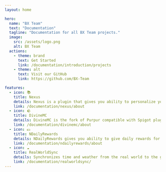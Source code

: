 ```yaml
---
layout: home

hero:
  name: "BX Team"
  text: "Documentation"
  tagline: "Documentation for all BX Team projects."
  image:
    src: /assets/logo.png
    alt: BX Team
  actions:
    - theme: brand
      text: Get Started
      link: /documentation/introduction/projects
    - theme: alt
      text: Visit our GitHub
      link: https://github.com/BX-Team

features:
  - icon: 📚
    title: Nexus
    details: Nexus is a plugin that gives you ability to personalize your Minecraft server with useful features.
    link: /documentation/nexus/about
  - icon: 🪨
    title: DivineMC
    details: DivineMC is the fork of Purpur compatible with Spigot plugins, offering the best performance for your server.
    link: /documentation/divinemc/about
  - icon: 💵
    title: NDailyRewards
    details: NDailyRewards gives you ability to give daily rewards for your players for playing on your server.
    link: /documentation/ndailyrewards/about
  - icon: ☁️
    title: RealWorldSync
    details: Synchronizes time and weather from the real world to the game.
    link: /documentation/realworldsync/
---
```


<script setup>
import {
  VPTeamPage,
  VPTeamPageTitle,
  VPTeamMembers,
  VPDocAsideSponsors,
} from 'vitepress/theme';

const members = [
  {
    avatar: 'https://avatars.githubusercontent.com/u/76615486?v=4',
    name: 'NONPLAYT',
    title: 'Java Developer & Owner',
    links: [
      { icon: 'github', link: 'https://github.com/NONPLAYT' },
    ]
  },
  {
    avatar: 'https://avatars.githubusercontent.com/u/81859776?v=4',
    name: 'wiyba',
    title: 'Java Developer',
    links: [
        { icon: 'github', link: 'https://github.com/wiyba' },
    ]
  }
]
</script>

<VPTeamPage style='padding-bottom: 0'>
  <VPTeamPageTitle>
    <template is #title>
      BX Team Developers
    </template>
    <template #lead>
        We are a small team of developers that create open-source projects for the Minecraft community.
    </template>
  </VPTeamPageTitle>
  <VPTeamMembers :members="members"></VPTeamMembers>
</VPTeamPage>
